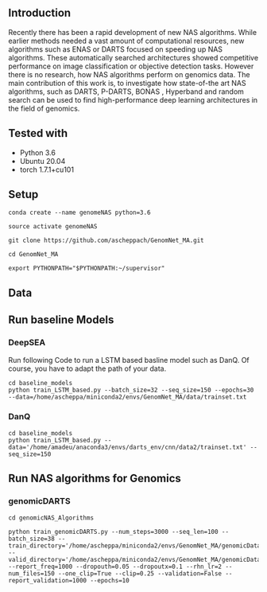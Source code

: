 ## Introduction

Recently there has been a rapid development of new NAS algorithms. While earlier methods needed a vast amount of computational resources, new algorithms such as ENAS or DARTS focused on speeding up NAS algorithms. 
These automatically searched architectures showed competitive performance on image classification or objective detection tasks. However there is no research, how NAS algorithms perform on genomics data. The main contribution of this work is, to investigate how state-of-the art NAS algorithms, such as DARTS, P-DARTS, BONAS , Hyperband and random search can be used to find high-performance deep learning architectures in the field of genomics.


## Tested with

- Python 3.6
- Ubuntu 20.04
- torch 1.7.1+cu101

## Setup
```
conda create --name genomeNAS python=3.6

source activate genomeNAS

git clone https://github.com/ascheppach/GenomNet_MA.git

cd GenomNet_MA

export PYTHONPATH="$PYTHONPATH:~/supervisor"
```

## Data


## Run baseline Models

### DeepSEA
Run following Code to run a LSTM based basline model such as DanQ. Of course, you have to adapt the path of your data.
```
cd baseline_models
python train_LSTM_based.py --batch_size=32 --seq_size=150 --epochs=30 --data=/home/ascheppa/miniconda2/envs/GenomNet_MA/data/trainset.txt
```
### DanQ
```
cd baseline_models
python train_LSTM_based.py --data='/home/amadeu/anaconda3/envs/darts_env/cnn/data2/trainset.txt' --seq_size=150
```

## Run NAS algorithms for Genomics
### genomicDARTS
```
cd genomicNAS_Algorithms

python train_genomicDARTS.py --num_steps=3000 --seq_len=100 --batch_size=38 --train_directory='/home/ascheppa/miniconda2/envs/GenomNet_MA/genomicData/train' --valid_directory='/home/ascheppa/miniconda2/envs/GenomNet_MA/genomicData/validation' --report_freq=1000 --dropouth=0.05 --dropoutx=0.1 --rhn_lr=2 --num_files=150 --one_clip=True --clip=0.25 --validation=False --report_validation=1000 --epochs=10

```

